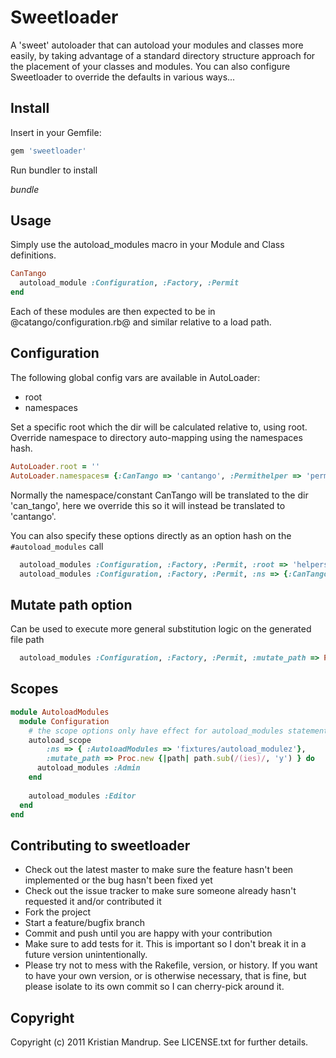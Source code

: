 # Sweetloader

A 'sweet' autoloader that can autoload your modules and classes more easily, by taking advantage of a standard directory structure approach for the placement of your classes and modules. You can also configure Sweetloader to override the defaults in various ways... 

## Install

Insert in your Gemfile:

```ruby
gem 'sweetloader'
```

Run bundler to install

$bundle$

## Usage

Simply use the autoload_modules macro in your Module and Class definitions.

```ruby
CanTango
  autoload_module :Configuration, :Factory, :Permit
end
```

Each of these modules are then expected to be in @catango/configuration.rb@ and similar relative to a load path.

## Configuration

The following global config vars are available in AutoLoader:
* root
* namespaces

Set a specific root which the dir will be calculated relative to, using root.
Override namespace to directory auto-mapping using the namespaces hash.

```ruby
AutoLoader.root = ''
AutoLoader.namespaces= {:CanTango => 'cantango', :Permithelper => 'permit_helper'}
```

Normally the namespace/constant CanTango will be translated to the dir 'can_tango', here we override this so it will instead be translated to 'cantango'.

You can also specify these options directly as an option hash on the `#autoload_modules` call 

```ruby
  autoload_modules :Configuration, :Factory, :Permit, :root => 'helpers'
  autoload_modules :Configuration, :Factory, :Permit, :ns => {:CanTango => 'cantango'}
```

## Mutate path option

Can be used to execute more general substitution logic on the generated file path

```ruby
  autoload_modules :Configuration, :Factory, :Permit, :mutate_path => Proc.new {|path| path.sub(/(ies)/, 'y') }
```

## Scopes

```ruby
module AutoloadModules
  module Configuration
	# the scope options only have effect for autoload_modules statements within it!
    autoload_scope 
        :ns => { :AutoloadModules => 'fixtures/autoload_modulez'},
		:mutate_path => Proc.new {|path| path.sub(/(ies)/, 'y') } do
      autoload_modules :Admin
    end
    
    autoload_modules :Editor
  end
end
```

## Contributing to sweetloader
 
* Check out the latest master to make sure the feature hasn't been implemented or the bug hasn't been fixed yet
* Check out the issue tracker to make sure someone already hasn't requested it and/or contributed it
* Fork the project
* Start a feature/bugfix branch
* Commit and push until you are happy with your contribution
* Make sure to add tests for it. This is important so I don't break it in a future version unintentionally.
* Please try not to mess with the Rakefile, version, or history. If you want to have your own version, or is otherwise necessary, that is fine, but please isolate to its own commit so I can cherry-pick around it.

## Copyright

Copyright (c) 2011 Kristian Mandrup. See LICENSE.txt for
further details.

